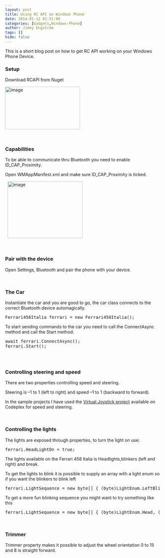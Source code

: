 ```yaml
---
layout: post
title: Using RC API on Windows Phone
date: 2014-01-12 01:51:00
categories: [Gadgets,Windows-Phone]
author: Jimmy Engström
tags: []
hide: false
---
```

<p>This is a short blog post on how to get RC API working on your Windows Phone Device.</p> <h3>Setup</h3> <p>Download RCAPI from Nuget</p> <p><a href="/PostImages/image_19.png"><img title="image" style="border-left-width: 0px; border-right-width: 0px; background-image: none; border-bottom-width: 0px; padding-top: 0px; padding-left: 0px; display: inline; padding-right: 0px; border-top-width: 0px" border="0" alt="image" src="/PostImages/image_thumb_19.png" width="244" height="139"></a></p> <p>&nbsp;</p> <h3>Capabilities</h3> <p>To be able to communicate thru Bluetooth you need to enable ID_CAP_Proximity.</p> <p>Open WMAppManifest.xml and make sure ID_CAP_Proximity is ticked.</p> <p>&nbsp; <a href="/PostImages/image_20.png"><img title="image" style="border-left-width: 0px; border-right-width: 0px; background-image: none; border-bottom-width: 0px; padding-top: 0px; padding-left: 0px; margin: 0px; display: inline; padding-right: 0px; border-top-width: 0px" border="0" alt="image" src="/PostImages/image_thumb_20.png" width="244" height="185"></a></p> <p>&nbsp;</p> <h3>Pair with the device</h3> <p>Open Settings, Bluetooth and pair the phone with your device.</p> <p>&nbsp;</p> <h3>The Car</h3> <p>Instantiate the car and you are good to go, the car class connects to the correct Bluetooth device automagically.</p> <div id="scid:f32c3428-b7e9-4f15-a8ea-c502c7ff2e88:53d4732a-7417-4c52-95f3-7790a2bc931e" class="wlWriterEditableSmartContent" style="float: none; padding-bottom: 0px; padding-top: 0px; padding-left: 0px; margin: 0px; display: inline; padding-right: 0px"><pre class="brush: c#;">Ferrari458Italia ferrari = new Ferrari458Italia();</pre></div>
<p>To start sending commands to the car you need to call the ConnectAsync method and call the Start method.</p>
<div id="scid:f32c3428-b7e9-4f15-a8ea-c502c7ff2e88:9bce4745-b578-4d42-9c0b-4efdd6e5b111" class="wlWriterEditableSmartContent" style="float: none; padding-bottom: 0px; padding-top: 0px; padding-left: 0px; margin: 0px; display: inline; padding-right: 0px"><pre class="brush: c#;">await ferrari.ConnectAsync();
ferrari.Start();</pre></div>
<h3>&nbsp;</h3>
<h3>Controlling steering and speed</h3>
<p>There are two properties controlling speed and steering.</p>
<p>Steering is –1 to 1 (left to right) and speed –1 to 1 (backward to forward).</p>
<p>In the sample projects I have used the <a href="http://vjoystick.codeplex.com/">Virtual Joystick project</a> available on Codeplex for speed and steering.</p>
<p>&nbsp;</p>
<h3>Controlling the lights</h3>
<p>The lights are exposed through properties, to turn the light on use:</p>
<div id="scid:f32c3428-b7e9-4f15-a8ea-c502c7ff2e88:c9be15c4-d4ba-4967-8c87-fe19b70ed715" class="wlWriterEditableSmartContent" style="float: none; padding-bottom: 0px; padding-top: 0px; padding-left: 0px; margin: 0px; display: inline; padding-right: 0px"><pre class="brush: c#;">ferrari.HeadLightOn = true;</pre></div>
<p>The lights available on the Ferrari 458 Italia is Headlights,blinkers (left and right) and break.</p>
<p>To get the lights to blink it is possible to supply an array with a light enum so if you want the blinkers to blink left</p>
<div id="scid:f32c3428-b7e9-4f15-a8ea-c502c7ff2e88:dcdd68b7-e60c-479d-9bde-3bad79be95e4" class="wlWriterEditableSmartContent" style="float: none; padding-bottom: 0px; padding-top: 0px; padding-left: 0px; margin: 0px; display: inline; padding-right: 0px"><pre class="brush: c#;">ferrari.LightSequence = new byte[] { (byte)LightEnum.LeftBlinker, 0 };</pre></div>
<p>To get a more fun blinking sequence you might want to try something like this</p>
<div id="scid:f32c3428-b7e9-4f15-a8ea-c502c7ff2e88:ecf468ba-159d-4b43-a64c-9402e5e59cb1" class="wlWriterEditableSmartContent" style="float: none; padding-bottom: 0px; padding-top: 0px; padding-left: 0px; margin: 0px; display: inline; padding-right: 0px"><pre class="brush: diff;">ferrari.LightSequence = new byte[] { (byte)LightEnum.Head, (byte)LightEnum.RightBlinker, (byte)LightEnum.Break, (byte)LightEnum.LeftBlinker };</pre></div>
<p>&nbsp;</p>
<h3>Trimmer</h3>
<p>Trimmer property makes it possible to adjust the wheel orientation 0 to 15 and 8 is straight forward.</p>
